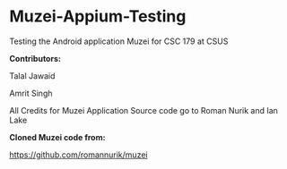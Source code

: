# Muzei-Appium-Testing
Testing the Android application Muzei for CSC 179 at CSUS

<b>Contributors:</b>

Talal Jawaid

Amrit Singh


All Credits for Muzei Application Source code go to Roman Nurik and Ian Lake


<b> Cloned Muzei code from: </b>

https://github.com/romannurik/muzei
